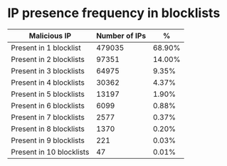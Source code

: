 # IP presence frequency in blocklists
| Malicious IP | Number of IPs | % |
|----|----|----|
| Present in 1 blocklist | 479035 | 68.90% |
| Present in 2 blocklists | 97351 | 14.00% |
| Present in 3 blocklists | 64975 | 9.35% |
| Present in 4 blocklists | 30362 | 4.37% |
| Present in 5 blocklists | 13197 | 1.90% |
| Present in 6 blocklists | 6099 | 0.88% |
| Present in 7 blocklists | 2577 | 0.37% |
| Present in 8 blocklists | 1370 | 0.20% |
| Present in 9 blocklists | 221 | 0.03% |
| Present in 10 blocklists | 47 | 0.01% |
